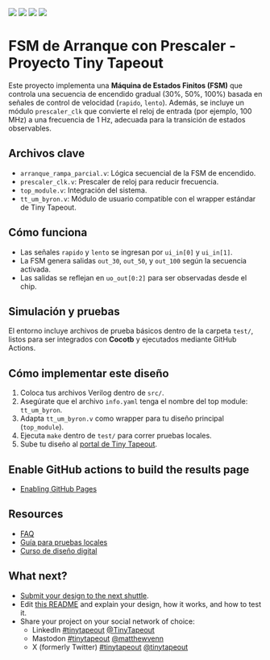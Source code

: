 ![](../../workflows/gds/badge.svg) ![](../../workflows/docs/badge.svg) ![](../../workflows/test/badge.svg) ![](../../workflows/fpga/badge.svg)

# FSM de Arranque con Prescaler - Proyecto Tiny Tapeout

Este proyecto implementa una **Máquina de Estados Finitos (FSM)** que controla una secuencia de encendido gradual (30%, 50%, 100%) basada en señales de control de velocidad (`rapido`, `lento`). Además, se incluye un módulo `prescaler_clk` que convierte el reloj de entrada (por ejemplo, 100 MHz) a una frecuencia de 1 Hz, adecuada para la transición de estados observables.

## Archivos clave

- `arranque_rampa_parcial.v`: Lógica secuencial de la FSM de encendido.
- `prescaler_clk.v`: Prescaler de reloj para reducir frecuencia.
- `top_module.v`: Integración del sistema.
- `tt_um_byron.v`: Módulo de usuario compatible con el wrapper estándar de Tiny Tapeout.

## Cómo funciona

- Las señales `rapido` y `lento` se ingresan por `ui_in[0]` y `ui_in[1]`.
- La FSM genera salidas `out_30`, `out_50`, y `out_100` según la secuencia activada.
- Las salidas se reflejan en `uo_out[0:2]` para ser observadas desde el chip.

## Simulación y pruebas

El entorno incluye archivos de prueba básicos dentro de la carpeta `test/`, listos para ser integrados con **Cocotb** y ejecutados mediante GitHub Actions.

## Cómo implementar este diseño

1. Coloca tus archivos Verilog dentro de `src/`.
2. Asegúrate que el archivo `info.yaml` tenga el nombre del top module: `tt_um_byron`.
3. Adapta `tt_um_byron.v` como wrapper para tu diseño principal (`top_module`).
4. Ejecuta `make` dentro de `test/` para correr pruebas locales.
5. Sube tu diseño al [portal de Tiny Tapeout](https://tinytapeout.com).


## Enable GitHub actions to build the results page

- [Enabling GitHub Pages](https://tinytapeout.com/faq/#my-github-action-is-failing-on-the-pages-part)

## Resources


- [FAQ](https://tinytapeout.com/faq/)
- [Guía para pruebas locales](https://tinytapeout.com/guides/local-hardening/)
- [Curso de diseño digital](https://tinytapeout.com/digital_design/)


## What next?

- [Submit your design to the next shuttle](https://app.tinytapeout.com/).
- Edit [this README](README.md) and explain your design, how it works, and how to test it.
- Share your project on your social network of choice:
  - LinkedIn [#tinytapeout](https://www.linkedin.com/search/results/content/?keywords=%23tinytapeout) [@TinyTapeout](https://www.linkedin.com/company/100708654/)
  - Mastodon [#tinytapeout](https://chaos.social/tags/tinytapeout) [@matthewvenn](https://chaos.social/@matthewvenn)
  - X (formerly Twitter) [#tinytapeout](https://twitter.com/hashtag/tinytapeout) [@tinytapeout](https://twitter.com/tinytapeout)
